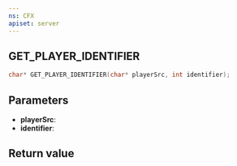 ```yaml
---
ns: CFX
apiset: server
---
```

## GET_PLAYER_IDENTIFIER

```c
char* GET_PLAYER_IDENTIFIER(char* playerSrc, int identifier);
```


## Parameters
* **playerSrc**: 
* **identifier**: 

## Return value
